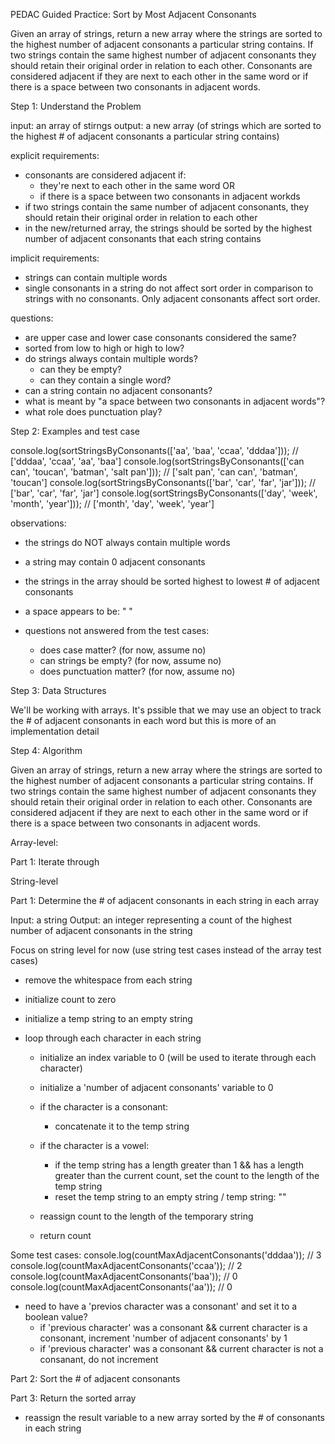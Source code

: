 PEDAC Guided Practice: Sort by Most Adjacent Consonants

Given an array of strings, return a new array where the strings are sorted to the highest number of adjacent consonants a particular string contains. If two strings contain the same highest number of adjacent consonants they should retain their original order in relation to each other. Consonants are considered adjacent if they are next to each other in the same word or if there is a space between two consonants in adjacent words.

Step 1: Understand the Problem

input: an array of stirngs 
output: a new array (of strings which are sorted to the highest # of adjacent consonants a particular string contains)

explicit requirements:
  - consonants are considered adjacent if:
    - they're next to each other in the same word OR 
    - if there is a space between two consonants in adjacent workds
  - if two strings contain the same number of adjacent consonants, they should retain their original order in relation to each other
  - in the new/returned array, the strings should be sorted by the highest number of adjacent consonants that each string contains

implicit requirements:
  - strings can contain multiple words
  - single consonants in a string do not affect sort order in comparison to strings with no consonants. Only adjacent consonants affect sort order.

questions:
  - are upper case and lower case consonants considered the same?
  - sorted from low to high or high to low?
  - do strings always contain multiple words?
    - can they be empty?
    - can they contain a single word?
  - can a string contain no adjacent consonants?
  - what is meant by "a space between two consonants in adjacent words"?
  - what role does punctuation play?


Step 2: Examples and test case

console.log(sortStringsByConsonants(['aa', 'baa', 'ccaa', 'dddaa'])); // ['dddaa', 'ccaa', 'aa', 'baa']
console.log(sortStringsByConsonants(['can can', 'toucan', 'batman', 'salt pan'])); // ['salt pan', 'can can', 'batman', 'toucan']
console.log(sortStringsByConsonants(['bar', 'car', 'far', 'jar'])); // ['bar', 'car', 'far', 'jar']
console.log(sortStringsByConsonants(['day', 'week', 'month', 'year'])); // ['month', 'day', 'week', 'year']

observations:
  - the strings do NOT always contain multiple words 
  - a string may contain 0 adjacent consonants 
  - the strings in the array should be sorted highest to lowest # of adjacent consonants
  - a space appears to be: " " 

  - questions not answered from the test cases:
    - does case matter? (for now, assume no)
    - can strings be empty? (for now, assume no)
    - does punctuation matter? (for now, assume no)

Step 3: Data Structures

We'll be working with arrays. It's pssible that we may use an object to track the # of adjacent consonants in each word but this is more of an implementation detail

Step 4: Algorithm

Given an array of strings, return a new array where the strings are sorted to the highest number of adjacent consonants a particular string contains. If two strings contain the same highest number of adjacent consonants they should retain their original order in relation to each other. Consonants are considered adjacent if they are next to each other in the same word or if there is a space between two consonants in adjacent words.



Array-level: 

Part 1: Iterate through 


String-level

Part 1: Determine the # of adjacent consonants in each string in each array

Input: a string
Output: an integer representing a count of the highest number of adjacent consonants in the string

<!-- - initialize a variable to the input array
- initialize a result variable to an empty array?? -->

<!-- - loop through each string in the array  -->

Focus on string level for now (use string test cases instead of the array test cases)
  - remove the whitespace from each string 
  - initialize count to zero
  - initialize a temp string to an empty string

  - loop through each character in each string
    - initialize an index variable to 0 (will be used to iterate through each character)
    - initialize a 'number of adjacent consonants' variable to 0

    - if the character is a consonant:
        - concatenate it to the temp string   
    - if the character is a vowel:
        - if the temp string has a length greater than 1 && has a length greater than the current count, set the count to the length of the temp string 
        - reset the temp string to an empty string / temp string: ""
        

    - reassign count to the length of the temporary string 
    - return count

 Some test cases:
  console.log(countMaxAdjacentConsonants('dddaa')); // 3
  console.log(countMaxAdjacentConsonants('ccaa'));  // 2
  console.log(countMaxAdjacentConsonants('baa'));   // 0
  console.log(countMaxAdjacentConsonants('aa'));    // 0


- need to have a 'previos character was a consonant' and set it to a boolean value?
  - if 'previous character' was a consonant && current character is a consonant, increment  'number of adjacent consonants' by 1
  - if 'previous character' was a consonant && current character is not a consanant, do not increment
 
  
Part 2: Sort the # of adjacent consonants 


Part 3: Return the sorted array
  - reassign the result variable to a new array sorted by the # of consonants in each string 
